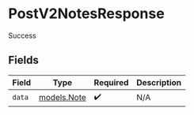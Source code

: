# PostV2NotesResponse

Success


## Fields

| Field                            | Type                             | Required                         | Description                      |
| -------------------------------- | -------------------------------- | -------------------------------- | -------------------------------- |
| `data`                           | [models.Note](../models/note.md) | :heavy_check_mark:               | N/A                              |
